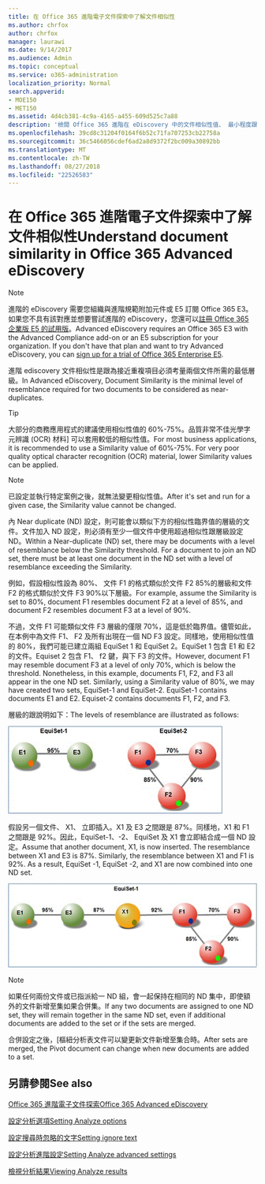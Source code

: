 ```yaml
---
title: 在 Office 365 進階電子文件探索中了解文件相似性
ms.author: chrfox
author: chrfox
manager: laurawi
ms.date: 9/14/2017
ms.audience: Admin
ms.topic: conceptual
ms.service: o365-administration
localization_priority: Normal
search.appverid:
- MOE150
- MET150
ms.assetid: 4d4cb381-4c9a-4165-a455-609d525c7a88
description: '檢閱 Office 365 進階在 eDiscovery 中的文件相似性值、 最小程度跟必須考量接近重複、 兩個檔案的運作方式。 '
ms.openlocfilehash: 39cd8c31204f0164f6b52c71fa707253cb22758a
ms.sourcegitcommit: 36c5466056cdef6ad2a8d9372f2bc009a30892bb
ms.translationtype: MT
ms.contentlocale: zh-TW
ms.lasthandoff: 08/27/2018
ms.locfileid: "22526583"
---
```

# <a name="understand-document-similarity-in-office-365-advanced-ediscovery"></a><span data-ttu-id="3c513-103">在 Office 365 進階電子文件探索中了解文件相似性</span><span class="sxs-lookup"><span data-stu-id="3c513-103">Understand document similarity in Office 365 Advanced eDiscovery</span></span>

> [!NOTE]
> <span data-ttu-id="3c513-p101">進階的 eDiscovery 需要您組織與進階規範附加元件或 E5 訂閱 Office 365 E3。如果您不具有該對應並想要嘗試進階的 eDiscovery，您還可以[註冊 Office 365 企業版 E5 的試用版](https://go.microsoft.com/fwlink/p/?LinkID=698279)。</span><span class="sxs-lookup"><span data-stu-id="3c513-p101">Advanced eDiscovery requires an Office 365 E3 with the Advanced Compliance add-on or an E5 subscription for your organization. If you don't have that plan and want to try Advanced eDiscovery, you can [sign up for a trial of Office 365 Enterprise E5](https://go.microsoft.com/fwlink/p/?LinkID=698279).</span></span> 
  
<span data-ttu-id="3c513-106">進階 ediscovery 文件相似性是跟為接近重複項目必須考量兩個文件所需的最低層級。</span><span class="sxs-lookup"><span data-stu-id="3c513-106">In Advanced eDiscovery, Document Similarity is the minimal level of resemblance required for two documents to be considered as near-duplicates.</span></span>
  
> [!TIP]
> <span data-ttu-id="3c513-p102">大部分的商務應用程式的建議使用相似性值的 60%-75%。品質非常不佳光學字元辨識 (OCR) 材料] 可以套用較低的相似性值。</span><span class="sxs-lookup"><span data-stu-id="3c513-p102">For most business applications, it is recommended to use a Similarity value of 60%-75%. For very poor quality optical character recognition (OCR) material, lower Similarity values can be applied.</span></span> 
  
> [!NOTE]
> <span data-ttu-id="3c513-109">已設定並執行特定案例之後，就無法變更相似性值。</span><span class="sxs-lookup"><span data-stu-id="3c513-109">After it's set and run for a given case, the Similarity value cannot be changed.</span></span> 
  
<span data-ttu-id="3c513-p103">內 Near duplicate (ND) 設定，則可能會以類似下方的相似性臨界值的層級的文件。文件加入 ND 設定，則必須有至少一個文件中使用超過相似性跟層級設定 ND。</span><span class="sxs-lookup"><span data-stu-id="3c513-p103">Within a Near-duplicate (ND) set, there may be documents with a level of resemblance below the Similarity threshold. For a document to join an ND set, there must be at least one document in the ND set with a level of resemblance exceeding the Similarity.</span></span> 
  
<span data-ttu-id="3c513-112">例如，假設相似性設為 80%、 文件 F1 的格式類似於文件 F2 85%的層級和文件 F2 的格式類似於文件 F3 90%以下層級。</span><span class="sxs-lookup"><span data-stu-id="3c513-112">For example, assume the Similarity is set to 80%, document F1 resembles document F2 at a level of 85%, and document F2 resembles document F3 at a level of 90%.</span></span> 
  
<span data-ttu-id="3c513-p104">不過，文件 F1 可能類似文件 F3 層級的僅限 70%，這是低於臨界值。儘管如此，在本例中為文件 F1、 F2 及所有出現在一個 ND F3 設定。同樣地，使用相似性值的 80%，我們可能已建立兩組 EquiSet 1 和 EquiSet 2。EquiSet 1 包含 E1 和 E2 的文件。Equiset 2 包含 F1、 f2 鍵，與下 F3 的文件。</span><span class="sxs-lookup"><span data-stu-id="3c513-p104">However, document F1 may resemble document F3 at a level of only 70%, which is below the threshold. Nonetheless, in this example, documents F1, F2, and F3 all appear in the one ND set. Similarly, using a Similarity value of 80%, we may have created two sets, EquiSet-1 and EquiSet-2. EquiSet-1 contains documents E1 and E2. Equiset-2 contains documents F1, F2, and F3.</span></span> 
  
<span data-ttu-id="3c513-118">層級的跟說明如下：</span><span class="sxs-lookup"><span data-stu-id="3c513-118">The levels of resemblance are illustrated as follows:</span></span>
  
![文件相似性](media/3907ea7d-e28a-4027-8fc3-be090dd39144.gif)
  
<span data-ttu-id="3c513-p105">假設另一個文件、 X1、 立即插入。X1 及 E3 之間跟是 87%。同樣地，X1 和 F1 之間跟是 92%。因此，EquiSet-1、-2、 EquiSet 及 X1 會立即結合成一個 ND 設定。</span><span class="sxs-lookup"><span data-stu-id="3c513-p105">Assume that another document, X1, is now inserted. The resemblance between X1 and E3 is 87%. Similarly, the resemblance between X1 and F1 is 92%. As a result, EquiSet -1, EquiSet -2, and X1 are now combined into one ND set.</span></span>
  
![文件相似性](media/d140d347-33d5-475a-af04-594a0f2ab13d.gif)
  
> [!NOTE]
> <span data-ttu-id="3c513-125">如果任何兩份文件或已指派給一 ND 組，會一起保持在相同的 ND 集中，即使額外的文件新增至集如果合併集。</span><span class="sxs-lookup"><span data-stu-id="3c513-125">If any two documents are assigned to one ND set, they will remain together in the same ND set, even if additional documents are added to the set or if the sets are merged.</span></span> 
  
<span data-ttu-id="3c513-126">合併設定之後，[樞紐分析表文件可以變更新文件新增至集合時。</span><span class="sxs-lookup"><span data-stu-id="3c513-126">After sets are merged, the Pivot document can change when new documents are added to a set.</span></span> 
  
## <a name="see-also"></a><span data-ttu-id="3c513-127">另請參閱</span><span class="sxs-lookup"><span data-stu-id="3c513-127">See also</span></span>

[<span data-ttu-id="3c513-128">Office 365 進階電子文件探索</span><span class="sxs-lookup"><span data-stu-id="3c513-128">Office 365 Advanced eDiscovery</span></span>](office-365-advanced-ediscovery.md)
  
[<span data-ttu-id="3c513-129">設定分析選項</span><span class="sxs-lookup"><span data-stu-id="3c513-129">Setting Analyze options</span></span>](set-analyze-options-in-advanced-ediscovery.md)
  
[<span data-ttu-id="3c513-130">設定搜尋時忽略的文字</span><span class="sxs-lookup"><span data-stu-id="3c513-130">Setting ignore text</span></span>](set-ignore-text-in-advanced-ediscovery.md)
  
[<span data-ttu-id="3c513-131">設定分析進階設定</span><span class="sxs-lookup"><span data-stu-id="3c513-131">Setting Analyze advanced settings</span></span>](set-analyze-advanced-settings-in-advanced-ediscovery.md)
  
[<span data-ttu-id="3c513-132">檢視分析結果</span><span class="sxs-lookup"><span data-stu-id="3c513-132">Viewing Analyze results</span></span>](view-analyze-results-in-advanced-ediscovery.md)

